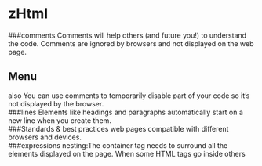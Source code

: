 # zHtml
###comments
Comments will help others (and future you!) to understand the code.
Comments are ignored by browsers and not displayed on the web page.
<h2> Menu </h2>
<!--Menu options--> 
also You can use comments to temporarily disable part of your code so it’s not displayed by the browser.

<br>
###lines
Elements like headings and paragraphs automatically start on a new line when you create them.
<br>
###Standards & best practices
web pages compatible with different browsers and devices.
<br>
###expressions
nesting:The <body> container tag needs to surround all the elements displayed on the page. When some HTML tags go inside others




